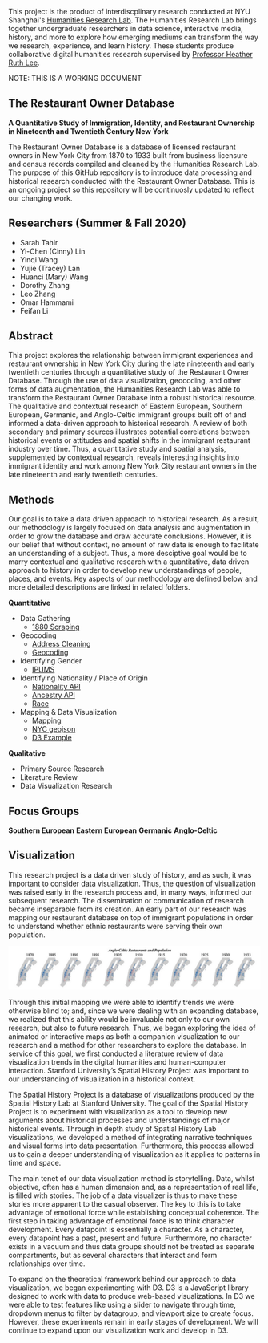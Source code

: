 
This project is the product of interdiscplinary research conducted at NYU Shanghai's [Humanities Research Lab](https://www.historybeyond.com/). The Humanities Research Lab brings together undergraduate researchers in data science, interactive media, history, and more to explore how emerging mediums can transform the way we research, experience, and learn history. These students produce collaborative digital humanities research supervised by [Professor Heather Ruth Lee](https://www.heatherruthlee.com/).

NOTE: THIS IS A WORKING DOCUMENT

## The Restaurant Owner Database
**A Quantitative Study of Immigration, Identity, and Restaurant Ownership in Nineteenth and Twentieth Century New York**

The Restaurant Owner Database is a database of licensed restaurant owners in New York City from 1870 to 1933 built from business licensure and census records compiled and cleaned by the Humanities Research Lab. The purpose of this GitHub repository is to introduce data processing and historical research conducted with the Restaurant Owner Database. This is an ongoing project so this repository will be continuosly updated to reflect our changing work.

## Researchers (Summer & Fall 2020)

- Sarah Tahir
- Yi-Chen (Cinny) Lin
- Yinqi Wang
- Yujie (Tracey) Lan
- Huanci (Mary) Wang
- Dorothy Zhang
- Leo Zhang
- Omar Hammami
- Feifan Li

## Abstract

This project explores the relationship between immigrant experiences and restaurant ownership in New York City during the late nineteenth and early twentieth centuries through a quantitative study of the Restaurant Owner Database. Through the use of data visualization, geocoding, and other forms of data augmentation, the Humanities Research Lab was able to transform the Restaurant Owner Database into a robust historical resource. The qualitative and contextual research of Eastern European, Southern European, Germanic, and Anglo-Celtic immigrant groups built off of and informed a data-driven approach to historical research. A review of both secondary and primary sources illustrates potential correlations between historical events or attitudes and spatial shifts in the immigrant restaurant industry over time. Thus, a quantitative study and spatial analysis, supplemented by contextual research, reveals interesting insights into immigrant identity and work among New York City restaurant owners in the late nineteenth and early twentieth centuries.

## Methods

Our goal is to take a data driven approach to historical research. As a result, our methodology is largely focused on data analysis and augmentation in order to grow the database and draw accurate conclusions. However, it is our belief that without context, no amount of raw data is enough to facilitate an understanding of a subject. Thus, a more desciptive goal would be to marry contextual and qualitative research with a quantitative, data driven approach to history in order to develop new understandings of people, places, and events. Key aspects of our methodology are defined below and more detailed descriptions are linked in related folders.

**Quantitative**
- Data Gathering
    - [1880 Scraping](https://github.com/saraaahh63/NYCRestaurantData/tree/master/scraping_files_1880)
- Geocoding
    - [Address Cleaning](https://github.com/saraaahh63/NYCRestaurantData/tree/master/address_cleaning)
    - [Geocoding](https://github.com/saraaahh63/NYCRestaurantData/tree/master/geocode)
- Identifying Gender
    - [IPUMS](https://github.com/saraaahh63/NYCRestaurantData/tree/master/ipums)
- Identifying Nationality / Place of Origin
    - [Nationality API](https://github.com/saraaahh63/NYCRestaurantData/tree/master/nationalityAPI_1913)
    - [Ancestry API](https://github.com/saraaahh63/NYCRestaurantData/tree/master/api_ancestry)
    - [Race](https://github.com/saraaahh63/NYCRestaurantData/tree/master/race)
- Mapping & Data Visualization
    - [Mapping](https://github.com/saraaahh63/NYCRestaurantData/tree/master/googlemap)
    - [NYC geojson](https://github.com/saraaahh63/NYCRestaurantData/tree/master/nyc-geojson)
    - [D3 Example](https://github.com/saraaahh63/NYCRestaurantData/tree/master/nyc_d3_example)

**Qualitative**
- Primary Source Research
- Literature Review
- Data Visualization Research

## Focus Groups

**Southern European**
**Eastern European**
**Germanic**
**Anglo-Celtic**

## Visualization

This research project is a data driven study of history, and as such, it was important to consider data visualization. Thus, the question of visualization was raised early in the research process and, in many ways, informed our subsequent research. The dissemination or communication of research became inseparable from its creation. An early part of our research was mapping our restaurant database on top of immigrant populations in order to understand whether ethnic restaurants were serving their own population.

![Image of Anglo-Celtic Mapping](https://github.com/saraaahh63/NYCRestaurantData/blob/master/Screen%20Shot%202020-12-29%20at%2011.11.25%20PM.png)
    
Through this initial mapping we were able to identify trends we were otherwise blind to; and, since we were dealing with an expanding database, we realized that this ability would be invaluable not only to our own research, but also to future research. Thus, we began exploring the idea of animated or interactive maps as both a companion visualization to our research and a method for other researchers to explore the database. In service of this goal, we first conducted a literature review of data visualization trends in the digital humanities and human-computer interaction. Stanford University’s Spatial History Project was important to our understanding of visualization in a historical context.

The Spatial History Project is a database of visualizations produced by the Spatial History Lab at Stanford University. The goal of the Spatial History Project is to experiment with visualization as a tool to develop new arguments about historical processes and understandings of major historical events. Through in depth study of Spatial History Lab visualizations, we developed a method of integrating narrative techniques and visual forms into data presentation. Furthermore, this process allowed us to gain a deeper understanding of visualization as it applies to patterns in time and space.

The main tenet of our data visualization method is storytelling. Data, whilst objective, often has a human dimension and, as a representation of real life, is filled with stories. The job of a data visualizer is thus to make these stories more apparent to the casual observer. The key to this is to take advantage of emotional force while establishing conceptual coherence. The first step in taking advantage of emotional force is to think character development. Every datapoint is essentially a character. As a character, every datapoint has a past, present and future. Furthermore, no character exists in a vacuum and thus data groups should not be treated as separate compartments, but as several characters that interact and form relationships over time.

To expand on the theoretical framework behind our approach to data visualization, we began experimenting with D3. D3 is a JavaScript library designed to work with data to produce web-based visualizations. In D3 we were able to test features like using a slider to navigate through time, dropdown menus to filter by datagroup, and viewport size to create focus. However, these experiments remain in early stages of development. We will continue to expand upon our visualization work and develop in D3.
